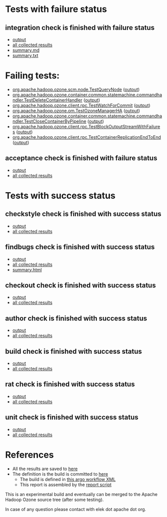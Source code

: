 # Tests with failure status

## integration check is finished with failure status

   * [output](https://raw.githubusercontent.com/elek/ozone-ci-q4/master/pr/pr-hdds-2280-982rn/integration/output.log)
   * [all collected results](https://github.com/elek/ozone-ci-q4/tree/master/pr/pr-hdds-2280-982rn/integration)
   * [summary.md](https://github.com/elek/ozone-ci-q4/tree/master/pr/pr-hdds-2280-982rn/integration/summary.md)
   * [summary.txt](https://github.com/elek/ozone-ci-q4/tree/master/pr/pr-hdds-2280-982rn/integration/summary.txt)

# Failing tests: 

 * [org.apache.hadoop.ozone.scm.node.TestQueryNode](hadoop-ozone/integration-test/org.apache.hadoop.ozone.scm.node.TestQueryNode.txt) ([output](hadoop-ozone/integration-test/org.apache.hadoop.ozone.scm.node.TestQueryNode-output.txt))
 * [org.apache.hadoop.ozone.container.common.statemachine.commandhandler.TestDeleteContainerHandler](hadoop-ozone/integration-test/org.apache.hadoop.ozone.container.common.statemachine.commandhandler.TestDeleteContainerHandler.txt) ([output](hadoop-ozone/integration-test/org.apache.hadoop.ozone.container.common.statemachine.commandhandler.TestDeleteContainerHandler-output.txt))
 * [org.apache.hadoop.ozone.client.rpc.TestWatchForCommit](hadoop-ozone/integration-test/org.apache.hadoop.ozone.client.rpc.TestWatchForCommit.txt) ([output](hadoop-ozone/integration-test/org.apache.hadoop.ozone.client.rpc.TestWatchForCommit-output.txt))
 * [org.apache.hadoop.ozone.om.TestOzoneManagerHA](hadoop-ozone/integration-test/org.apache.hadoop.ozone.om.TestOzoneManagerHA.txt) ([output](hadoop-ozone/integration-test/org.apache.hadoop.ozone.om.TestOzoneManagerHA-output.txt))
 * [org.apache.hadoop.ozone.container.common.statemachine.commandhandler.TestCloseContainerByPipeline](hadoop-ozone/integration-test/org.apache.hadoop.ozone.container.common.statemachine.commandhandler.TestCloseContainerByPipeline.txt) ([output](hadoop-ozone/integration-test/org.apache.hadoop.ozone.container.common.statemachine.commandhandler.TestCloseContainerByPipeline-output.txt))
 * [org.apache.hadoop.ozone.client.rpc.TestBlockOutputStreamWithFailures](hadoop-ozone/integration-test/org.apache.hadoop.ozone.client.rpc.TestBlockOutputStreamWithFailures.txt) ([output](hadoop-ozone/integration-test/org.apache.hadoop.ozone.client.rpc.TestBlockOutputStreamWithFailures-output.txt))
 * [org.apache.hadoop.ozone.client.rpc.TestContainerReplicationEndToEnd](hadoop-ozone/integration-test/org.apache.hadoop.ozone.client.rpc.TestContainerReplicationEndToEnd.txt) ([output](hadoop-ozone/integration-test/org.apache.hadoop.ozone.client.rpc.TestContainerReplicationEndToEnd-output.txt))

## acceptance check is finished with failure status

   * [output](https://raw.githubusercontent.com/elek/ozone-ci-q4/master/pr/pr-hdds-2280-982rn/acceptance/output.log)
   * [all collected results](https://github.com/elek/ozone-ci-q4/tree/master/pr/pr-hdds-2280-982rn/acceptance)



# Tests with success status

## checkstyle check is finished with success status

   * [output](https://raw.githubusercontent.com/elek/ozone-ci-q4/master/pr/pr-hdds-2280-982rn/checkstyle/output.log)
   * [all collected results](https://github.com/elek/ozone-ci-q4/tree/master/pr/pr-hdds-2280-982rn/checkstyle)


## findbugs check is finished with success status

   * [output](https://raw.githubusercontent.com/elek/ozone-ci-q4/master/pr/pr-hdds-2280-982rn/findbugs/output.log)
   * [all collected results](https://github.com/elek/ozone-ci-q4/tree/master/pr/pr-hdds-2280-982rn/findbugs)
   * [summary.html](https://elek.github.io/ozone-ci-q4/pr/pr-hdds-2280-982rn/findbugs/summary.html)


## checkout check is finished with success status

   * [output](https://raw.githubusercontent.com/elek/ozone-ci-q4/master/pr/pr-hdds-2280-982rn/checkout/output.log)
   * [all collected results](https://github.com/elek/ozone-ci-q4/tree/master/pr/pr-hdds-2280-982rn/checkout)


## author check is finished with success status

   * [output](https://raw.githubusercontent.com/elek/ozone-ci-q4/master/pr/pr-hdds-2280-982rn/author/output.log)
   * [all collected results](https://github.com/elek/ozone-ci-q4/tree/master/pr/pr-hdds-2280-982rn/author)


## build check is finished with success status

   * [output](https://raw.githubusercontent.com/elek/ozone-ci-q4/master/pr/pr-hdds-2280-982rn/build/output.log)
   * [all collected results](https://github.com/elek/ozone-ci-q4/tree/master/pr/pr-hdds-2280-982rn/build)


## rat check is finished with success status

   * [output](https://raw.githubusercontent.com/elek/ozone-ci-q4/master/pr/pr-hdds-2280-982rn/rat/output.log)
   * [all collected results](https://github.com/elek/ozone-ci-q4/tree/master/pr/pr-hdds-2280-982rn/rat)


## unit check is finished with success status

   * [output](https://raw.githubusercontent.com/elek/ozone-ci-q4/master/pr/pr-hdds-2280-982rn/unit/output.log)
   * [all collected results](https://github.com/elek/ozone-ci-q4/tree/master/pr/pr-hdds-2280-982rn/unit)




# References

 * All the results are saved to [here](https://github.com/elek/ozone-ci-q4/tree/master/pr/pr-hdds-2280-982rn/)
 * The definition is the build is committed to [here](https://github.com/elek/argo-ozone)
    * The build is defined in [this argo workflow XML](https://github.com/elek/argo-ozone/blob/master/ozone-build.yaml)
    * This report is assembled by the [report script](https://github.com/elek/argo-ozone/blob/master/scripts/report.sh)

This is an experimental build and eventually can be merged to the Apache Hadoop Ozone source tree (after some testing).

In case of any question please contact with elek dot apache dot org.
